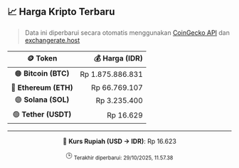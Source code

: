 

<!-- HARGA_KRIPTO -->
## 📈 Harga Kripto Terbaru

> Data ini diperbarui secara otomatis menggunakan [CoinGecko API](https://www.coingecko.com/) dan [exchangerate.host](https://exchangerate.host/)

<div align="center">

| 🪙 Token | 💰 Harga (IDR) |
|:------:|---------------:|
| 🟠 **Bitcoin (BTC)**   | Rp 1.875.886.831 |
| 🔵 **Ethereum (ETH)**  | Rp 66.769.107 |
| 🟣 **Solana (SOL)**    | Rp 3.235.400 |
| 🟢 **Tether (USDT)**   | Rp 16.629 |

---

💱 **Kurs Rupiah (USD → IDR)**: Rp 16.623

🕒 <sub>Terakhir diperbarui: 29/10/2025, 11.57.38</sub>

</div>
<!-- /HARGA_KRIPTO -->